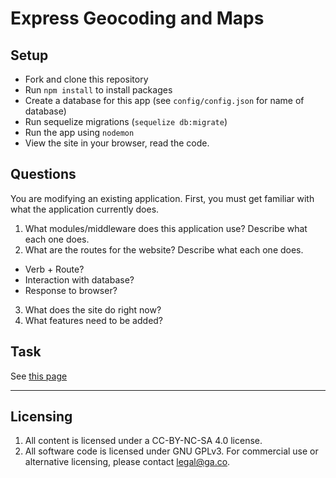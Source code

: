 # Express Geocoding and Maps

## Setup

* Fork and clone this repository
* Run `npm install` to install packages
* Create a database for this app (see `config/config.json` for name of database)
* Run sequelize migrations (`sequelize db:migrate`)
* Run the app using `nodemon`
* View the site in your browser, read the code.

## Questions

You are modifying an existing application. First, you must get familiar with what the application currently does.

1. What modules/middleware does this application use? Describe what each one does.
2. What are the routes for the website? Describe what each one does.
  * Verb + Route?
  * Interaction with database?
  * Response to browser?
3. What does the site do right now?
4. What features need to be added?

## Task

See [this page](https://wdi_sea.gitbooks.io/notes/content/05-express/additional-topics/express-geocode/readme.html)

---

## Licensing
1. All content is licensed under a CC-BY-NC-SA 4.0 license.
2. All software code is licensed under GNU GPLv3. For commercial use or alternative licensing, please contact legal@ga.co.
